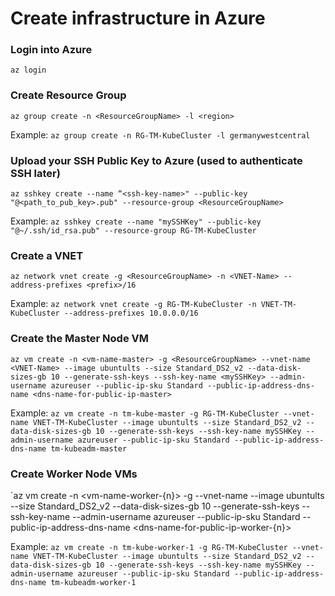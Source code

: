 # Create infrastructure in Azure

### Login into Azure
`az login`

### Create Resource Group
`az group create -n <ResourceGroupName> -l <region>`

Example: `az group create -n RG-TM-KubeCluster -l germanywestcentral`

### Upload your SSH Public Key to Azure (used to authenticate SSH later)
`az sshkey create --name “<ssh-key-name>" --public-key "@<path_to_pub_key>.pub" --resource-group <ResourceGroupName>`

Example: `az sshkey create --name "mySSHKey" --public-key "@~/.ssh/id_rsa.pub" --resource-group RG-TM-KubeCluster`

### Create a VNET
`az network vnet create -g <ResourceGroupName> -n <VNET-Name> --address-prefixes <prefix>/16`

Example: `az network vnet create -g RG-TM-KubeCluster -n VNET-TM-KubeCluster --address-prefixes 10.0.0.0/16`

### Create the Master Node VM
`az vm create -n <vm-name-master> -g <ResourceGroupName> --vnet-name <VNET-Name> --image ubuntults --size Standard_DS2_v2 --data-disk-sizes-gb 10 --generate-ssh-keys --ssh-key-name <mySSHKey> --admin-username azureuser --public-ip-sku Standard --public-ip-address-dns-name <dns-name-for-public-ip-master>`

Example: `az vm create -n tm-kube-master -g RG-TM-KubeCluster --vnet-name VNET-TM-KubeCluster --image ubuntults --size Standard_DS2_v2 --data-disk-sizes-gb 10 --generate-ssh-keys --ssh-key-name mySSHKey --admin-username azureuser --public-ip-sku Standard --public-ip-address-dns-name tm-kubeadm-master`

### Create Worker Node VMs
`az vm create -n <vm-name-worker-{n}> -g <ResourceGroupName> --vnet-name <VNET-Name> --image ubuntults --size Standard_DS2_v2 --data-disk-sizes-gb 10 --generate-ssh-keys --ssh-key-name <mySSHKey> --admin-username azureuser --public-ip-sku Standard --public-ip-address-dns-name <dns-name-for-public-ip-worker-{n}>

Example: `az vm create -n tm-kube-worker-1 -g RG-TM-KubeCluster --vnet-name VNET-TM-KubeCluster --image ubuntults --size Standard_DS2_v2 --data-disk-sizes-gb 10 --generate-ssh-keys --ssh-key-name mySSHKey --admin-username azureuser --public-ip-sku Standard --public-ip-address-dns-name tm-kubeadm-worker-1`
